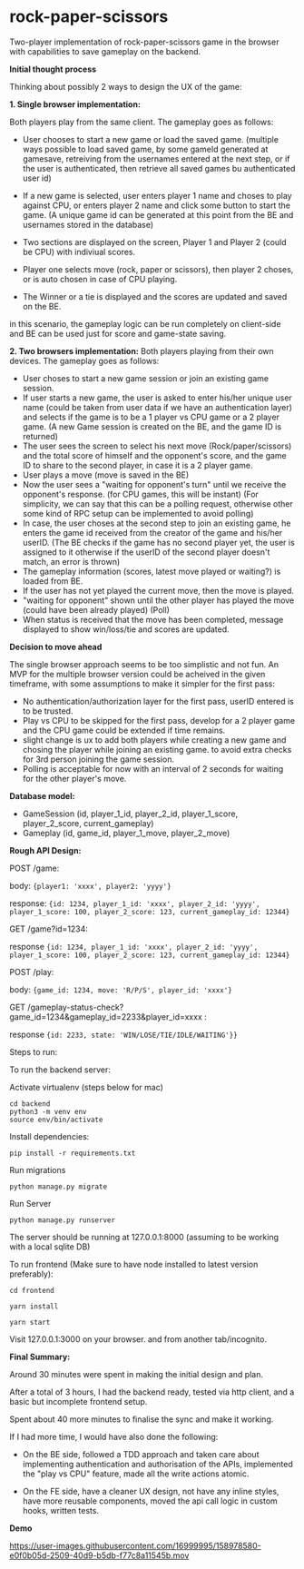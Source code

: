 # rock-paper-scissors

Two-player implementation of rock-paper-scissors game in the browser with capabilities to save gameplay on the backend.


**Initial thought process**

Thinking about possibly 2 ways to design the UX of the game:

**1. Single browser implementation:**

  Both players play from the same client. The gameplay goes as follows:

  - User chooses to start a new game or load the saved game. (multiple ways possible to load saved game, by some gameId generated at gamesave, retreiving from the usernames entered at the next step, or if the user is authenticated, then retrieve all saved games bu authenticated user id)

- If a new game is selected, user enters player 1 name and choses to play against CPU, or enters player 2 name and click some button to start the game. (A unique game id can be generated at this point from the BE and usernames stored in the database)
- Two sections are displayed on the screen, Player 1 and Player 2 (could be CPU) with indiviual scores.
- Player one selects move (rock, paper or scissors), then player 2 choses, or is auto chosen in case of CPU playing. 
- The Winner or a tie is displayed and the scores are updated and saved on the BE. 

in this scenario, the gameplay logic can be run completely on client-side and BE can be used just for score and game-state saving.

**2. Two browsers implementation:** 
  Both players playing from their own devices. The gameplay goes as follows:
  - User choses to start a new game session or join an existing game session.
  - If user starts a new game, the user is asked to enter his/her unique user name (could be taken from user data if we have an authentication layer) and selects if the game is to be a 1 player vs CPU game or a 2 player game. (A new Game session is created on the BE, and the game ID is returned)
  - The user sees the screen to select his next move (Rock/paper/scissors) and the total score of himself and the opponent's score, and the game ID to share to the second player, in case it is a 2 player game. 
  - User plays a move (move is saved in the BE)
  - Now the user sees a "waiting for opponent's turn" until we receive the opponent's response. (for CPU games, this will be instant) (For simplicity, we can say that this can be a polling request, otherwise other some kind of RPC setup can be implemented to avoid polling)
  - In case, the user choses at the second step to join an existing game, he enters the game id received from the creator of the game and his/her userID. (The BE checks if the game has no second player yet, the user is assigned to it otherwise if the userID of the second player doesn't match, an error is thrown)
  - The gameplay information (scores, latest move played or waiting?) is loaded from BE.
  - If the user has not yet played the current move, then the move is played.
  - "waiting for opponent" shown until the other player has played the move (could have been already played) (Poll)
  - When status is received that the move has been completed, message displayed to show win/loss/tie and scores are updated.
  
  
 
**Decision to move ahead**

The single browser approach seems to be too simplistic and not fun. An MVP for the multiple browser version could be acheived in the given timeframe, with some assumptions to make it simpler for the first pass:

- No authentication/authorization layer for the first pass, userID entered is to be trusted.
- Play vs CPU to be skipped for the first pass, develop for a 2 player game and the CPU game could be extended if time remains.
- slight change is ux to add both players while creating a new game and chosing the player while joining an existing game. to avoid extra checks for 3rd person joining the game session.
- Polling is acceptable for now with an interval of 2 seconds for waiting for the other player's move.



**Database model:**

- GameSession (id, player_1_id, player_2_id, player_1_score, player_2_score, current_gameplay)
- Gameplay (id, game_id, player_1_move, player_2_move)


**Rough API Design:**

POST /game: 

  body: `{player1: 'xxxx', player2: 'yyyy'}`

  response: `{id: 1234, player_1_id: 'xxxx', player_2_id: 'yyyy', player_1_score: 100, player_2_score: 123, current_gameplay_id: 12344}`

GET /game?id=1234:

  response `{id: 1234, player_1_id: 'xxxx', player_2_id: 'yyyy', player_1_score: 100, player_2_score: 123, current_gameplay_id: 12344}`

POST /play:

body: `{game_id: 1234, move: 'R/P/S', player_id: 'xxxx'}`
 
GET /gameplay-status-check?game_id=1234&gameplay_id=2233&player_id=xxxx :

  response `{id: 2233, state: 'WIN/LOSE/TIE/IDLE/WAITING'}}`




Steps to run:

To run the backend server:

Activate virtualenv (steps below for mac)

```
cd backend
python3 -m venv env
source env/bin/activate

```

Install dependencies:

```
pip install -r requirements.txt
```

Run migrations

```
python manage.py migrate
```

Run Server

```
python manage.py runserver
```

The server should be running at 127.0.0.1:8000  (assuming to be working with a local sqlite DB)


To run frontend (Make sure to have node installed to latest version preferably):

```
cd frontend

yarn install

yarn start
```

Visit 127.0.0.1:3000 on your browser. and from another tab/incognito.






**Final Summary:**

Around 30 minutes were spent in making the initial design and plan.

After a total of 3 hours, I had the backend ready, tested via http client, and a basic but incomplete frontend  setup. 

Spent about 40 more minutes to finalise the sync and make it working. 


If I had more time, I would have also done the following:

- On the BE side, followed a TDD approach and taken care about implementing authentication and authorisation of the APIs, implemented the "play vs CPU" feature, made all the write actions atomic. 

- On the FE side, have a cleaner UX design, not have any inline styles, have more reusable components, moved the api call logic in custom hooks, written tests.




**Demo**


https://user-images.githubusercontent.com/16999995/158978580-e0f0b05d-2509-40d9-b5db-f77c8a11545b.mov


